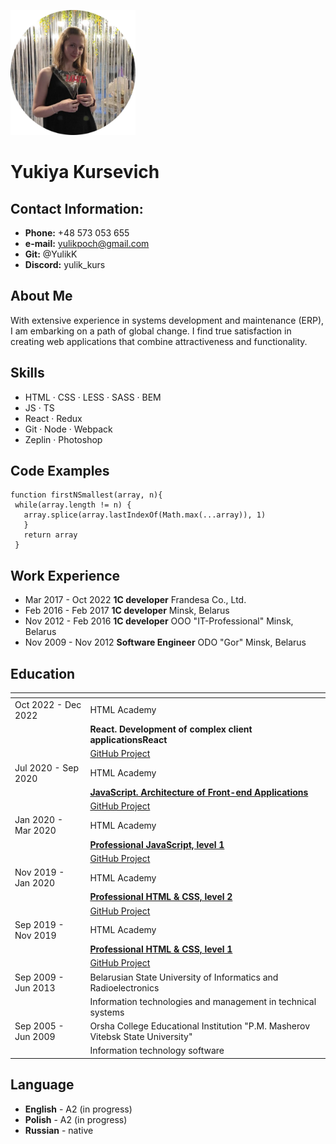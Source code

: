 <p align="left">
 <img width="200px" src="/img/avatar.png" alt="Yuliya Kursevich"/>
</p>

# Yukiya Kursevich

## Contact Information:

- **Phone:** +48 573 053 655
- **e-mail:** yulikpoch@gmail.com
- **Git:** @YulikK
- **Discord:** yulik_kurs

## About Me

With extensive experience in systems development and maintenance (ERP), I am embarking on a path of global change. I find true satisfaction in creating web applications that combine attractiveness and functionality.

## Skills

- HTML · CSS · LESS · SASS · BEM
- JS · TS
- React · Redux
- Git · Node · Webpack
- Zeplin · Photoshop

## Code Examples

```
function firstNSmallest(array, n){
 while(array.length != n) {
   array.splice(array.lastIndexOf(Math.max(...array)), 1)
   }
   return array
 }
```

## Work Experience

- Mar 2017 - Oct 2022 **1C developer** Frandesa Co., Ltd.
- Feb 2016 - Feb 2017 **1C developer** Minsk, Belarus
- Nov 2012 - Feb 2016 **1C developer** OOO "IT-Professional" Minsk, Belarus
- Nov 2009 - Nov 2012 **Software Engineer** ODO "Gor" Minsk, Belarus

## Education
| <!-- -->      | <!-- -->        |
|:--------------|:----------------|
| Oct 2022 - Dec 2022| HTML Academy |
|                    | **React. Development of complex client applicationsReact**|
|                    | [GitHub Project](https://github.com/YulikK/1150911-six-cities-simple-11 "link to GitHub Project")|
| Jul 2020 - Sep 2020| HTML Academy |
|                    | **[JavaScript. Architecture of Front-end Applications](https://assets.htmlacademy.ru/certificates/intensive/169/1150911.pdf?1601120092 "certificate")**|
|                    | [GitHub Project](https://github.com/YulikK/cinemaddict "link to GitHub Project")|
| Jan 2020 - Mar 2020| HTML Academy |
|                    | **[Professional JavaScript, level 1](https://assets.htmlacademy.ru/certificates/intensive/123/1150911.pdf?1584341631 "certificate")**|
|                    | [GitHub Project](https://github.com/YulikK/kekstagram "link to GitHub Project")|
| Nov 2019 - Jan 2020| HTML Academy |
|                    | **[Professional HTML & CSS, level 2](https://assets.htmlacademy.ru/certificates/intensive/117/1150911.pdf?1579195203 "certificate")**|
|                    | [GitHub Project](https://github.com/YulikK/cat-energy "link to GitHub Project")|
| Sep 2019 - Nov 2019| HTML Academy |
|                    | **[Professional HTML & CSS, level 1](https://assets.htmlacademy.ru/certificates/intensive/111/1150911.pdf?1571128870 "certificate")**|
|                    | [GitHub Project](https://yulikk.github.io/Sedona "link to GitHub Project")|
| Sep 2009 - Jun 2013| Belarusian State University of Informatics and Radioelectronics |
|                    | Information technologies and management in technical systems|
| Sep 2005 - Jun 2009| Orsha College Educational Institution "P.M. Masherov Vitebsk State University" |
|                    | Information technology software|

## Language

- **English** - A2 (in progress)
- **Polish** - A2 (in progress)
- **Russian** - native